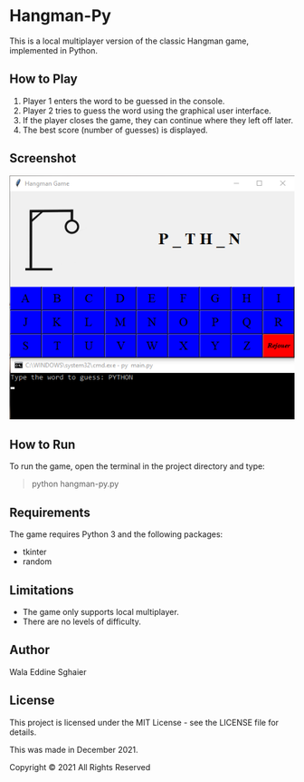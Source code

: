 # Hangman-Py

This is a local multiplayer version of the classic Hangman game, implemented in Python.

## How to Play

1. Player 1 enters the word to be guessed in the console.
2. Player 2 tries to guess the word using the graphical user interface.
3. If the player closes the game, they can continue where they left off later.
4. The best score (number of guesses) is displayed.

## Screenshot
<img src="/src/images/hangGit.PNG" width="650" height="430" />


## How to Run

To run the game, open the terminal in the project directory and type:
>python hangman-py.py


## Requirements

The game requires Python 3 and the following packages:
- tkinter
- random

## Limitations

- The game only supports local multiplayer.
- There are no levels of difficulty.

## Author
Wala Eddine Sghaier

## License

This project is licensed under the MIT License - see the LICENSE file for details.

This was made in December 2021.

Copyright © 2021 All Rights Reserved
